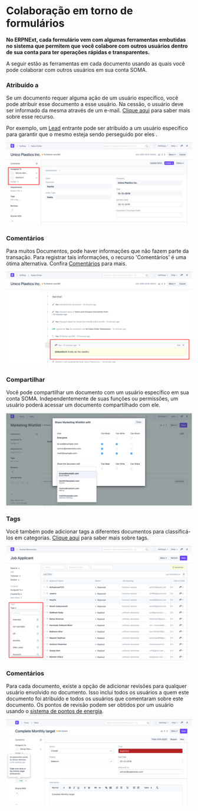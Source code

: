 # Colaboração em torno de formulários


**No ERPNExt, cada formulário vem com algumas ferramentas embutidas no sistema que permitem que você colabore com outros usuários dentro de sua conta para ter operações rápidas e transparentes.**


A seguir estão as ferramentas em cada documento usando as quais você pode colaborar com outros usuários em sua conta SOMA.


### Atribuído a


Se um documento requer alguma ação de um usuário específico, você pode atribuir esse documento a esse usuário. Na cessão, o usuário deve ser informado da mesma através de um e-mail. [Clique aqui](/docs/pt/using-erpnext/assignment) para saber mais sobre esse recurso.


Por exemplo, um [Lead](/docs/pt/CRM/lead) entrante pode ser atribuído a um usuário específico para garantir que o mesmo esteja sendo perseguido por eles .


![Colaboração em torno de formulários](/files/using-assignment-1.png)


### Comentários


Para muitos Documentos, pode haver informações que não fazem parte da transação. Para registrar tais informações, o recurso 'Comentários' é uma ótima alternativa. Confira [Comentários](/docs/pt/using-erpnext/articles/comments) para mais.


![Colaboração em torno de formulários](/files/using-collaborating-2.png)


### Compartilhar


Você pode compartilhar um documento com um usuário específico em sua conta SOMA. Independentemente de suas funções ou permissões, um usuário poderá acessar um documento compartilhado com ele.


![Notes](/files/using-notes-4.png)


### Tags


Você também pode adicionar tags a diferentes documentos para classificá-los em categorias. [Clique aqui](/docs/pt/using-erpnext/tags.html) para saber mais sobre tags.


![Tags](/files/using-tags-2.png)


### Comentários


Para cada documento, existe a opção de adicionar revisões para qualquer usuário envolvido no documento. Isso inclui todos os usuários a quem este documento foi atribuído e todos os usuários que comentaram sobre este documento. Os pontos de revisão podem ser obtidos por um usuário usando o [sistema de pontos de energia](/docs/pt/setting-up/energy-point-system).


![Colaboração em torno de formulários](/files/using-collaborating-5.png)

